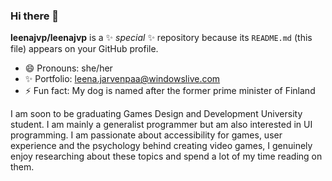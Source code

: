 ### Hi there 👋

**leenajvp/leenajvp** is a ✨ _special_ ✨ repository because its `README.md` (this file) appears on your GitHub profile.

- 😄 Pronouns: she/her
-  :sparkles: Portfolio: leena.jarvenpaa@windowslive.com
- ⚡ Fun fact: My dog is named after the former prime minister of Finland

I am soon to be graduating Games Design and Development University student. I am mainly a generalist programmer but am also interested in UI programming. I am passionate about accessibility for games, user experience and the psychology behind creating video games, I genuinely enjoy researching about these topics and spend a lot of my time reading on them. 
